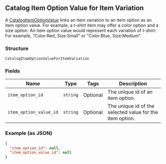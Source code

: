 ## Catalog Item Option Value for Item Variation

A [CatalogItemOptionValue](./models/catalog-item-option-value.md) links an item
variation to an item option as an item option value. For example, a t-shirt
item may offer a color option and a size option. An item option value
would represent each variation of t-shirt: For example, “Color:Red, Size:Small”
or “Color:Blue, Size:Medium”.

### Structure

`CatalogItemOptionValueForItemVariation`

### Fields

| Name | Type | Tags | Description |
|  --- | --- | --- | --- |
| `item_option_id` | `string` | Optional | The unique id of an item option. |
| `item_option_value_id` | `string` | Optional | The unique id of the selected value for the item option. |

### Example (as JSON)

```json
{
  "item_option_id": null,
  "item_option_value_id": null
}
```

